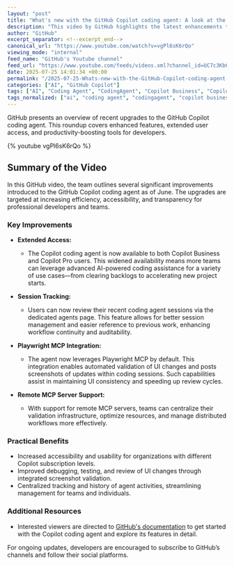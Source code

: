 ```yaml
---
layout: "post"
title: "What's new with the GitHub Copilot coding agent: A look at the updates"
description: "This video by GitHub highlights the latest enhancements to the GitHub Copilot coding agent, including expanded access for Copilot Business and Pro users, recent session tracking, Playwright MCP integration with UI validation, and support for remote MCP servers. Learn how these updates can streamline development workflows."
author: "GitHub"
excerpt_separator: <!--excerpt_end-->
canonical_url: "https://www.youtube.com/watch?v=vgPl6sK6rQo"
viewing_mode: "internal"
feed_name: "GitHub's Youtube channel"
feed_url: "https://www.youtube.com/feeds/videos.xml?channel_id=UC7c3Kb6jYCRj4JOHHZTxKsQ"
date: 2025-07-25 14:01:34 +00:00
permalink: "/2025-07-25-Whats-new-with-the-GitHub-Copilot-coding-agent-A-look-at-the-updates.html"
categories: ["AI", "GitHub Copilot"]
tags: ["AI", "Coding Agent", "CodingAgent", "Copilot Business", "Copilot Pro", "Developer Tools", "GitHub", "GitHub Copilot", "Playwright MCP", "Remote MCP Servers", "Screenshot Validation", "Session Tracking", "UI Validation", "Videos"]
tags_normalized: ["ai", "coding agent", "codingagent", "copilot business", "copilot pro", "developer tools", "github", "github copilot", "playwright mcp", "remote mcp servers", "screenshot validation", "session tracking", "ui validation", "videos"]
---
```


GitHub presents an overview of recent upgrades to the GitHub Copilot coding agent. This roundup covers enhanced features, extended user access, and productivity-boosting tools for developers.<!--excerpt_end-->

{% youtube vgPl6sK6rQo %}

## Summary of the Video

In this GitHub video, the team outlines several significant improvements introduced to the GitHub Copilot coding agent as of June. The upgrades are targeted at increasing efficiency, accessibility, and transparency for professional developers and teams.

### Key Improvements

- **Extended Access:**
  - The Copilot coding agent is now available to both Copilot Business and Copilot Pro users. This widened availability means more teams can leverage advanced AI-powered coding assistance for a variety of use cases—from clearing backlogs to accelerating new project starts.

- **Session Tracking:**
  - Users can now review their recent coding agent sessions via the dedicated agents page. This feature allows for better session management and easier reference to previous work, enhancing workflow continuity and auditability.

- **Playwright MCP Integration:**
  - The agent now leverages Playwright MCP by default. This integration enables automated validation of UI changes and posts screenshots of updates within coding sessions. Such capabilities assist in maintaining UI consistency and speeding up review cycles.

- **Remote MCP Server Support:**
  - With support for remote MCP servers, teams can centralize their validation infrastructure, optimize resources, and manage distributed workflows more effectively.

### Practical Benefits

- Increased accessibility and usability for organizations with different Copilot subscription levels.
- Improved debugging, testing, and review of UI changes through integrated screenshot validation.
- Centralized tracking and history of agent activities, streamlining management for teams and individuals.

### Additional Resources

- Interested viewers are directed to [GitHub's documentation](https://docs.github.com/en/copilot/how-tos/agents/copilot-coding-agent) to get started with the Copilot coding agent and explore its features in detail.

For ongoing updates, developers are encouraged to subscribe to GitHub’s channels and follow their social platforms.
